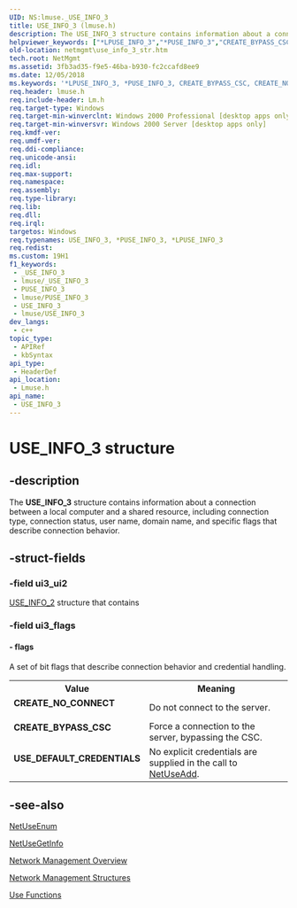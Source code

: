 ```yaml
---
UID: NS:lmuse._USE_INFO_3
title: USE_INFO_3 (lmuse.h)
description: The USE_INFO_3 structure contains information about a connection between a local computer and a shared resource, including connection type, connection status, user name, domain name, and specific flags that describe connection behavior.
helpviewer_keywords: ["*LPUSE_INFO_3","*PUSE_INFO_3","CREATE_BYPASS_CSC","CREATE_NO_CONNECT","LPUSE_INFO_0","LPUSE_INFO_0 structure pointer [Network Management]","PUSE_INFO_3","PUSE_INFO_3 structure pointer [Network Management]","USE_DEFAULT_CREDENTIALS","USE_INFO_3","USE_INFO_3 structure [Network Management]","lmuse/LPUSE_INFO_0","lmuse/PUSE_INFO_3","lmuse/USE_INFO_3","netmgmt.use_info_3_str"]
old-location: netmgmt\use_info_3_str.htm
tech.root: NetMgmt
ms.assetid: 3fb3ad35-f9e5-46ba-b930-fc2ccafd8ee9
ms.date: 12/05/2018
ms.keywords: '*LPUSE_INFO_3, *PUSE_INFO_3, CREATE_BYPASS_CSC, CREATE_NO_CONNECT, LPUSE_INFO_0, LPUSE_INFO_0 structure pointer [Network Management], PUSE_INFO_3, PUSE_INFO_3 structure pointer [Network Management], USE_DEFAULT_CREDENTIALS, USE_INFO_3, USE_INFO_3 structure [Network Management], lmuse/LPUSE_INFO_0, lmuse/PUSE_INFO_3, lmuse/USE_INFO_3, netmgmt.use_info_3_str'
req.header: lmuse.h
req.include-header: Lm.h
req.target-type: Windows
req.target-min-winverclnt: Windows 2000 Professional [desktop apps only]
req.target-min-winversvr: Windows 2000 Server [desktop apps only]
req.kmdf-ver: 
req.umdf-ver: 
req.ddi-compliance: 
req.unicode-ansi: 
req.idl: 
req.max-support: 
req.namespace: 
req.assembly: 
req.type-library: 
req.lib: 
req.dll: 
req.irql: 
targetos: Windows
req.typenames: USE_INFO_3, *PUSE_INFO_3, *LPUSE_INFO_3
req.redist: 
ms.custom: 19H1
f1_keywords:
 - _USE_INFO_3
 - lmuse/_USE_INFO_3
 - PUSE_INFO_3
 - lmuse/PUSE_INFO_3
 - USE_INFO_3
 - lmuse/USE_INFO_3
dev_langs:
 - c++
topic_type:
 - APIRef
 - kbSyntax
api_type:
 - HeaderDef
api_location:
 - Lmuse.h
api_name:
 - USE_INFO_3
---
```


# USE_INFO_3 structure


## -description

The
				<b>USE_INFO_3</b> structure contains information about a connection between a local computer and a shared resource, including connection type, connection status, user name, domain name, and specific flags that describe connection behavior.

## -struct-fields

### -field ui3_ui2

<a href="https://docs.microsoft.com/windows/desktop/api/lmuse/ns-lmuse-use_info_2">USE_INFO_2</a> structure that contains

### -field ui3_flags

 




#### - flags

A set of bit flags that describe connection behavior and credential handling.

<table>
<tr>
<th>Value</th>
<th>Meaning</th>
</tr>
<tr>
<td width="40%"><a id="CREATE_NO_CONNECT"></a><a id="create_no_connect"></a><dl>
<dt><b>CREATE_NO_CONNECT</b></dt>
</dl>
</td>
<td width="60%">
Do not connect to the server.

</td>
</tr>
<tr>
<td width="40%"><a id="CREATE_BYPASS_CSC"></a><a id="create_bypass_csc"></a><dl>
<dt><b>CREATE_BYPASS_CSC</b></dt>
</dl>
</td>
<td width="60%">
Force a connection to the server, bypassing the CSC.

</td>
</tr>
<tr>
<td width="40%"><a id="USE_DEFAULT_CREDENTIALS"></a><a id="use_default_credentials"></a><dl>
<dt><b>USE_DEFAULT_CREDENTIALS</b></dt>
</dl>
</td>
<td width="60%">
No explicit credentials are supplied in the call to <a href="https://docs.microsoft.com/windows/desktop/api/lmuse/nf-lmuse-netuseadd">NetUseAdd</a>.

</td>
</tr>
</table>

## -see-also

<a href="https://docs.microsoft.com/windows/desktop/api/lmuse/nf-lmuse-netuseenum">NetUseEnum</a>



<a href="https://docs.microsoft.com/windows/desktop/api/lmuse/nf-lmuse-netusegetinfo">NetUseGetInfo</a>



<a href="https://docs.microsoft.com/windows/desktop/NetMgmt/network-management">Network Management Overview</a>



<a href="https://docs.microsoft.com/windows/desktop/NetMgmt/network-management-structures">Network Management Structures</a>



<a href="https://docs.microsoft.com/windows/desktop/NetMgmt/use-functions">Use Functions</a>

